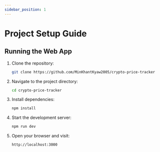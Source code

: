 ```yaml
---
sidebar_position: 1
---
```


# Project Setup Guide

## Running the Web App

1. Clone the repository:
   ```bash
   git clone https://github.com/MinKhantKyaw2005/crypto-price-tracker

2. Navigate to the project directory:

   ```bash
   cd crypto-price-tracker

3. Install dependencies:

   ```bash
   npm install

4. Start the development server:

   ```bash
   npm run dev

5. Open your browser and visit:

   ```
   http://localhost:3000